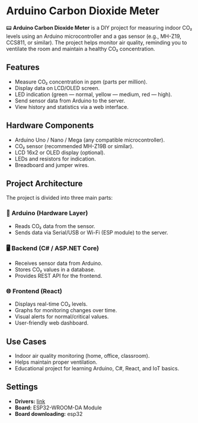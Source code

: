 # Arduino Carbon Dioxide Meter

📟 **Arduino Carbon Dioxide Meter** is a DIY project for measuring indoor CO₂ levels using an Arduino microcontroller and a gas sensor (e.g., MH-Z19, CCS811, or similar).
The project helps monitor air quality, reminding you to ventilate the room and maintain a healthy CO₂ concentration.

## Features

* Measure CO₂ concentration in ppm (parts per million).
* Display data on LCD/OLED screen.
* LED indication (green — normal, yellow — medium, red — high).
* Send sensor data from Arduino to the server.
* View history and statistics via a web interface.

## Hardware Components

* Arduino Uno / Nano / Mega (any compatible microcontroller).
* CO₂ sensor (recommended MH-Z19B or similar).
* LCD 16x2 or OLED display (optional).
* LEDs and resistors for indication.
* Breadboard and jumper wires.

## Project Architecture

The project is divided into three main parts:

### 🔌 Arduino (Hardware Layer)

* Reads CO₂ data from the sensor.
* Sends data via Serial/USB or Wi-Fi (ESP module) to the server.

### 🖥️ Backend (C# / ASP.NET Core)

* Receives sensor data from Arduino.
* Stores CO₂ values in a database.
* Provides REST API for the frontend.

### 🌐 Frontend (React)

* Displays real-time CO₂ levels.
* Graphs for monitoring changes over time.
* Visual alerts for normal/critical values.
* User-friendly web dashboard.

## Use Cases

* Indoor air quality monitoring (home, office, classroom).
* Helps maintain proper ventilation.
* Educational project for learning Arduino, C#, React, and IoT basics.

## Settings

- **Drivers:** [link](https://www.silabs.com/software-and-tools/usb-to-uart-bridge-vcp-drivers?tab=downloads)
- **Board:** ESP32-WROOM-DA Module
- **Board downloading:** esp32
